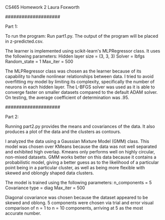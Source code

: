CS465
Homework 2
Laura Foxworth

####################

Part 1:

To run the program:
Run part1.py. The output of the program will be placed in z-predicted.csv.

The learner is implemented using scikit-learn's MLPRegressor class. It uses the following parameters:
Hidden layer size = (3, 3, 3)
Solver = lbfgs
Random_state = 1
Max_iter = 500

The MLPRegressor class was chosen as the learner because of its capability to handle nonlinear relationships between data.
I tried to avoid overfitting my model by limiting its complexity, specifically the number of neurons in each hidden layer. The L-BFGS solver
was used as it is able to converge faster on smaller datasets compared to the default ADAM solver.
On testing, the average coefficient of determination was .95.

####################

Part 2:

Running part2.py provides the means and covariances of the data. It also produces a plot of the data and the clusters as contours.

I analyzed the data using a Gaussian Mixture Model (GMM) class. This model was chosen over KMeans because the data was not well separated
and exhibited high overlap. Kmeans only performs well on highly circular, non-mixed datasets. GMM works better on this data because
it contains a probabilistic model, giving a better guess as to the likelihood of a particular point being in a particular cluster, as
well as being more flexible with skewed and oblongly shaped data clusters.

The model is trained using the following parameters:
n_components = 5
Covariance type = diag
Max_iter = 500

Diagonal covariance was chosen because the dataset appeared to be skewed and oblong. 5 components were chosen via trial and error visual
comparison of n = 1 to n = 10 components, arriving at 5 as the most accurate number.